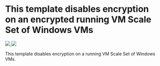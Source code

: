 # This template disables encryption on an encrypted running VM Scale Set of Windows VMs

<a href="https://portal.azure.com/#create/Microsoft.Template/uri/https%3A%2F%2Fraw.githubusercontent.com%2FAzure%2Fazure-quickstart-templates%2Fmaster%2F201-decrypt-vmss-windows%2Fazuredeploy.json" target="_blank">
    <img src="http://azuredeploy.net/deploybutton.png"/>
</a>
<a href="http://armviz.io/#/?load=https%3A%2F%2Fraw.githubusercontent.com%2FAzure%2Fazure-quickstart-templates%2Fmaster%2F201-decrypt-vmss-windows%2Fazuredeploy.json" target="_blank">
    <img src="http://armviz.io/visualizebutton.png"/>
</a>

This template disables encryption on a running VM Scale Set of Windows VMs.


